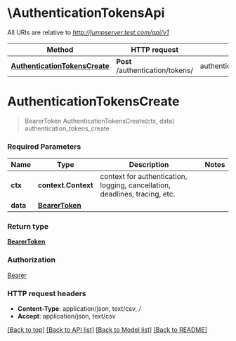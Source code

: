 # \AuthenticationTokensApi

All URIs are relative to *http://jumpserver.test.com/api/v1*

Method | HTTP request | Description
------------- | ------------- | -------------
[**AuthenticationTokensCreate**](AuthenticationTokensApi.md#AuthenticationTokensCreate) | **Post** /authentication/tokens/ | authentication_tokens_create


# **AuthenticationTokensCreate**
> BearerToken AuthenticationTokensCreate(ctx, data)
authentication_tokens_create



### Required Parameters

Name | Type | Description  | Notes
------------- | ------------- | ------------- | -------------
 **ctx** | **context.Context** | context for authentication, logging, cancellation, deadlines, tracing, etc.
  **data** | [**BearerToken**](BearerToken.md)|  | 

### Return type

[**BearerToken**](BearerToken.md)

### Authorization

[Bearer](../README.md#Bearer)

### HTTP request headers

 - **Content-Type**: application/json, text/csv, */*
 - **Accept**: application/json, text/csv

[[Back to top]](#) [[Back to API list]](../README.md#documentation-for-api-endpoints) [[Back to Model list]](../README.md#documentation-for-models) [[Back to README]](../README.md)

